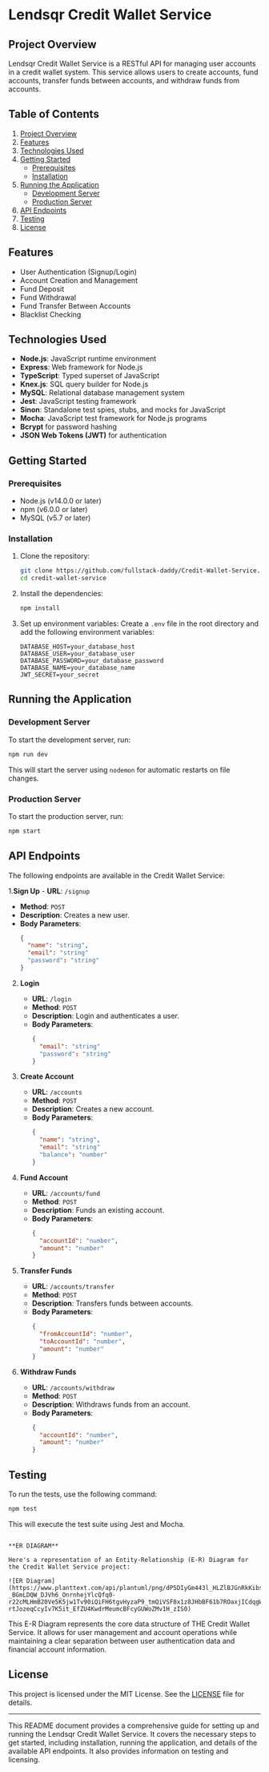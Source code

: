 # Lendsqr Credit Wallet Service

## Project Overview

Lendsqr Credit Wallet Service is a RESTful API for managing user accounts in a credit wallet system. This service allows users to create accounts, fund accounts, transfer funds between accounts, and withdraw funds from accounts.

## Table of Contents

1. [Project Overview](#project-overview)
2. [Features](#features)
3. [Technologies Used](#technologies-used)
4. [Getting Started](#getting-started)
   - [Prerequisites](#prerequisites)
   - [Installation](#installation)
5. [Running the Application](#running-the-application)
   - [Development Server](#development-server)
   - [Production Server](#production-server)
6. [API Endpoints](#api-endpoints)
7. [Testing](#testing)
8. [License](#license)

## Features

- User Authentication (Signup/Login)
- Account Creation and Management
- Fund Deposit
- Fund Withdrawal
- Fund Transfer Between Accounts
- Blacklist Checking

## Technologies Used

- **Node.js**: JavaScript runtime environment
- **Express**: Web framework for Node.js
- **TypeScript**: Typed superset of JavaScript
- **Knex.js**: SQL query builder for Node.js
- **MySQL**: Relational database management system
- **Jest**: JavaScript testing framework
- **Sinon**: Standalone test spies, stubs, and mocks for JavaScript
- **Mocha**: JavaScript test framework for Node.js programs
- **Bcrypt** for password hashing
- **JSON Web Tokens (JWT)** for authentication

## Getting Started

### Prerequisites

- Node.js (v14.0.0 or later)
- npm (v6.0.0 or later)
- MySQL (v5.7 or later)

### Installation

1. Clone the repository:
   ```bash
   git clone https://github.com/fullstack-daddy/Credit-Wallet-Service.git
   cd credit-wallet-service
   ```

2. Install the dependencies:
   ```bash
   npm install
   ```

3. Set up environment variables:
   Create a `.env` file in the root directory and add the following environment variables:
   ```env
   DATABASE_HOST=your_database_host
   DATABASE_USER=your_database_user
   DATABASE_PASSWORD=your_database_password
   DATABASE_NAME=your_database_name
   JWT_SECRET=your_secret
   ```

## Running the Application

### Development Server

To start the development server, run:
```bash
npm run dev
```
This will start the server using `nodemon` for automatic restarts on file changes.

### Production Server

To start the production server, run:
```bash
npm start
```

## API Endpoints

The following endpoints are available in the Credit Wallet Service:

1.**Sign Up**
    - **URL**: `/signup`
   - **Method**: `POST`
   - **Description**: Creates a new user.
   - **Body Parameters**:
     ```json
     {
       "name": "string",
       "email": "string"
       "password": "string"
     }
     ```
2. **Login**
    - **URL**: `/login`
   - **Method**: `POST`
   - **Description**: Login and authenticates a user.
   - **Body Parameters**:
     ```json
     {
       "email": "string"
       "password": "string"
     }
     ```
3. **Create Account**
   - **URL**: `/accounts`
   - **Method**: `POST`
   - **Description**: Creates a new account.
   - **Body Parameters**:
     ```json
     {
       "name": "string",
       "email": "string"
       "balance": "number"
     }
     ```
     
4. **Fund Account**
   - **URL**: `/accounts/fund`
   - **Method**: `POST`
   - **Description**: Funds an existing account.
   - **Body Parameters**:
     ```json
     {
       "accountId": "number",
       "amount": "number"
     }
     ```

5. **Transfer Funds**
   - **URL**: `/accounts/transfer`
   - **Method**: `POST`
   - **Description**: Transfers funds between accounts.
   - **Body Parameters**:
     ```json
     {
       "fromAccountId": "number",
       "toAccountId": "number",
       "amount": "number"
     }
     ```

6. **Withdraw Funds**
   - **URL**: `/accounts/withdraw`
   - **Method**: `POST`
   - **Description**: Withdraws funds from an account.
   - **Body Parameters**:
     ```json
     {
       "accountId": "number",
       "amount": "number"
     }
     ```

## Testing

To run the tests, use the following command:
```bash
npm test
```

This will execute the test suite using Jest and Mocha.
```

**ER DIAGRAM**

Here's a representation of an Entity-Relationship (E-R) Diagram for the Credit Wallet Service project:

![ER Diagram](https://www.planttext.com/api/plantuml/png/dP5DIyGm443l_HLZlBJGnRkKibsmiEZ1mtgMCHdPG9AMVEZ2hl_TIKjrnGN1N99vaqdU9EiGqSTaJN6bw5KxWbstURWh7Lgg5GLPWJGO0cG0641aAA1feDpLrttVyQYWRR_g7-_BGmLDQW_DJVh6_OnrnhejYlcQfq0-r22cMLHmB20Ve5K5jw1Tv90iQiFH6tgvHyzaP9_tmQiVSF8x1z8JHbBF61b7ROaxjICdqgWk9JuMfqxA8RcOjPRbPJDkAR7tzWpXNB3zm-rtJozeqCcyIv7K5it_EfZU4KwdrMeumcBFcyGUWoZMv1H_zIS0)

```

This E-R Diagram represents the core data structure of THE Credit Wallet Service. It allows for user management and account operations while maintaining a clear separation between user authentication data and financial account information.

## License

This project is licensed under the MIT License. See the [LICENSE](./LICENSE) file for details.

---

This README document provides a comprehensive guide for setting up and running the Lendsqr Credit Wallet Service. It covers the necessary steps to get started, including installation, running the application, and details of the available API endpoints. It also provides information on testing and licensing.

